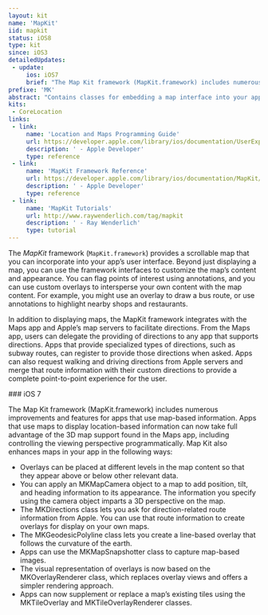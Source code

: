 ```yaml
---
layout: kit
name: 'MapKit'
iid: mapkit
status: iOS8
type: kit
since: iOS3
detailedUpdates:
 - update:
     ios: iOS7
     brief: "The Map Kit framework (MapKit.framework) includes numerous improvements and features for apps that use map-based information. Apps that use maps to display location-based information can now take full advantage of the 3D map support found in the Maps app, including controlling the viewing perspective programmatically. Map Kit also enhances maps in your app. See page content."
prefixe: 'MK'
abstract: "Contains classes for embedding a map interface into your application and for reverse-geocoding coordinates."
kits:
 - CoreLocation
links:
 - link:
     name: 'Location and Maps Programming Guide'
     url: https://developer.apple.com/library/ios/documentation/UserExperience/Conceptual/LocationAwarenessPG/Introduction/Introduction.html
     description: ' - Apple Developer'
     type: reference
 - link:
     name: 'MapKit Framework Reference'
     url: https://developer.apple.com/library/ios/documentation/MapKit/Reference/MapKit_Framework_Reference/index.html
     description: ' - Apple Developer'
     type: reference
 - link:
     name: 'MapKit Tutorials'
     url: http://www.raywenderlich.com/tag/mapkit
     description: ' - Ray Wenderlich'
     type: tutorial
---
```


The *MapKit* framework (`MapKit.framework`) provides a scrollable map that you can incorporate into your app’s user interface. Beyond just displaying a map, you can use the framework interfaces to customize the map’s content and appearance. You can flag points of interest using annotations, and you can use custom overlays to intersperse your own content with the map content. For example, you might use an overlay to draw a bus route, or use annotations to highlight nearby shops and restaurants.

In addition to displaying maps, the MapKit framework integrates with the Maps app and Apple’s map servers to facilitate directions. From the Maps app, users can delegate the providing of directions to any app that supports directions. Apps that provide specialized types of directions, such as subway routes, can register to provide those directions when asked. Apps can also request walking and driving directions from Apple servers and merge that route information with their custom directions to provide a complete point-to-point experience for the user.



###&nbsp;iOS 7

The Map Kit framework (MapKit.framework) includes numerous improvements and features for apps that use map-based information. Apps that use maps to display location-based information can now take full advantage of the 3D map support found in the Maps app, including controlling the viewing perspective programmatically. Map Kit also enhances maps in your app in the following ways:

* Overlays can be placed at different levels in the map content so that they appear above or below other relevant data.
* You can apply an MKMapCamera object to a map to add position, tilt, and heading information to its appearance. The information you specify using the camera object imparts a 3D perspective on the map.
* The MKDirections class lets you ask for direction-related route information from Apple. You can use that route information to create overlays for display on your own maps.
* The MKGeodesicPolyline class lets you create a line-based overlay that follows the curvature of the earth.
* Apps can use the MKMapSnapshotter class to capture map-based images.
* The visual representation of overlays is now based on the MKOverlayRenderer class, which replaces overlay views and offers a simpler rendering approach.
* Apps can now supplement or replace a map’s existing tiles using the MKTileOverlay and MKTileOverlayRenderer classes.
